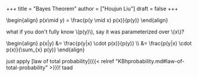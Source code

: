 +++
title = "Bayes Theorem"
author = ["Houjun Liu"]
draft = false
+++

\begin{align}
p(x\mid y) = \frac{p(y \mid x) p(x)}{p(y)}
\end{align}

what if you don't fully know \\(p(y)\\), say it was parameterized over \\(x\\)?

\begin{align}
p(x|y) &= \frac{p(y|x) \cdot  p(x)}{p(y)}  \\\\
&= \frac{p(y|x) \cdot p(x)}{\sum\_{x} p(y)}
\end{align}

just apply [law of total probability]({{< relref "KBhprobability.md#law-of-total-probability" >}})! taad
